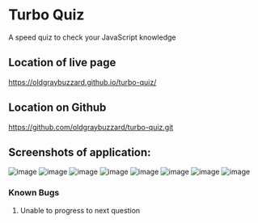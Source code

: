 # Turbo Quiz
A speed quiz to check your JavaScript knowledge

## Location of live page
https://oldgraybuzzard.github.io/turbo-quiz/

## Location on Github
https://github.com/oldgraybuzzard/turbo-quiz.git

## Screenshots of application:
![image](https://user-images.githubusercontent.com/61666382/133951077-38e80bea-2f2d-4a22-9e93-02d94b76737a.png)
![image](https://user-images.githubusercontent.com/61666382/133951095-8e0e5a7f-f193-409d-ab87-910cfe460ba1.png)
![image](https://user-images.githubusercontent.com/61666382/133951183-e0a4f647-1ff4-4f60-9116-1d4adb3387e3.png)
![image](https://user-images.githubusercontent.com/61666382/133951213-2c3e1756-2c78-45e5-b984-89f1fec18405.png)
![image](https://user-images.githubusercontent.com/61666382/133951242-2eea9763-8f37-44bf-b6f4-727b6321f1cb.png)
![image](https://user-images.githubusercontent.com/61666382/133951264-04174945-5f97-4903-a13b-73fe72addc06.png)
![image](https://user-images.githubusercontent.com/61666382/133951280-47b9244a-7ea9-4319-b7e2-0693761b191a.png)
![image](https://user-images.githubusercontent.com/61666382/133951320-41696500-9102-484e-9e9c-f2aea003c571.png)

### Known Bugs
1. Unable to progress to next question
